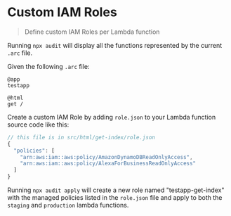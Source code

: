 # Custom IAM Roles

> Define custom IAM Roles per Lambda function

Running `npx audit` will display all the functions represented by the current `.arc` file. 

Given the following `.arc` file:

```arc
@app
testapp

@html
get /
```

Create a custom IAM Role by adding `role.json` to your Lambda function source code like this:

```javascript
// this file is in src/html/get-index/role.json
{
  "policies": [
    "arn:aws:iam::aws:policy/AmazonDynamoDBReadOnlyAccess", 
    "arn:aws:iam::aws:policy/AlexaForBusinessReadOnlyAccess"
  ]
}
```

Running `npx audit apply` will create a new role named "testapp-get-index" with the managed policies listed in the `role.json` file and apply to both the `staging` and `production` lambda functions.
